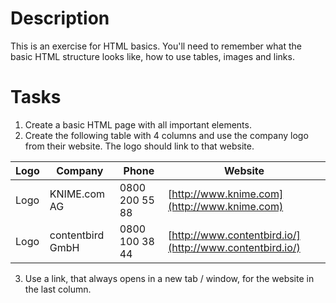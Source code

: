 # Description

This is an exercise for HTML basics. You'll need to remember what the basic HTML structure looks like, how to use tables, images and links.

# Tasks

1.  Create a basic HTML page with all important elements.
2.  Create the following table with 4 columns and use the company logo from their website. The logo should link to that website.

| Logo | Company          | Phone          | Website                                                  |
| ---- | ---------------- | -------------- | -------------------------------------------------------- |
| Logo | KNIME.com AG     | 0800 200 55 88 | [http://www.knime.com](http://www.knime.com)             |
| Logo | contentbird GmbH | 0800 100 38 44 | [http://www.contentbird.io/](http://www.contentbird.io/) |

3.  Use a link, that always opens in a new tab / window, for the website in the last column.
